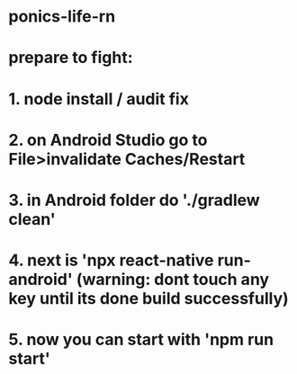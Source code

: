 # ponics-life-rn

# prepare to fight:
# 1. node install / audit fix
# 2. on Android Studio go to File>invalidate Caches/Restart
# 3. in Android folder do './gradlew clean'
# 4. next is 'npx react-native run-android' (warning: dont touch any key until its done build successfully)
# 5. now you can start with 'npm run start'